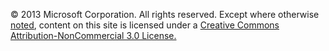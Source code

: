 
© 2013 Microsoft Corporation. All rights reserved.
Except where otherwise [noted](http://creativecommons.org/policies#license), content on this site is licensed under a [Creative Commons Attribution-NonCommercial 3.0 License.](http://creativecommons.org/licenses/by-nc/3.0/)
